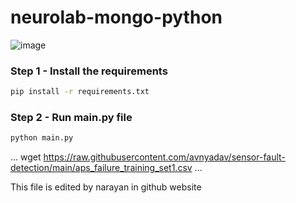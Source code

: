 # neurolab-mongo-python

![image](https://user-images.githubusercontent.com/57321948/196933065-4b16c235-f3b9-4391-9cfe-4affcec87c35.png)

### Step 1 - Install the requirements

```bash
pip install -r requirements.txt
```

### Step 2 - Run main.py file

```bash
python main.py
```
...
wget https://raw.githubusercontent.com/avnyadav/sensor-fault-detection/main/aps_failure_training_set1.csv
...

This file is edited by narayan in github website
 
